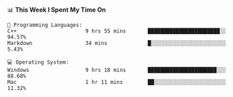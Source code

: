 
<!--START_SECTION:waka-->
📊 **This Week I Spent My Time On** 

```text
💬 Programming Languages: 
C++                      9 hrs 55 mins       ███████████████████████░░   94.57% 
Markdown                 34 mins             █░░░░░░░░░░░░░░░░░░░░░░░░   5.43%

💻 Operating System: 
Windows                  9 hrs 18 mins       ██████████████████████░░░   88.68% 
Mac                      1 hr 11 mins        ██░░░░░░░░░░░░░░░░░░░░░░░   11.32%

```


<!--END_SECTION:waka-->
